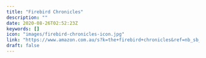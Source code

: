 ```yaml
---
title: "Firebird Chronicles"
description: ""
date: 2020-08-26T02:52:23Z
keywords: []
icon: "images/firebird-chronicles-icon.jpg"
link: "https://www.amazon.com.au/s?k=the+firebird+chronicles&ref=nb_sb_noss"
draft: false
---
```

